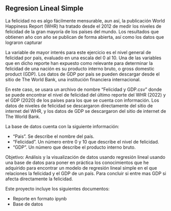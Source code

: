 ## Regresion Lineal Simple

La felicidad no es algo fácilmente mensurable, aun así, la publicación World Happiness Report (WHR) ha tratado desde el 2012 de medir los niveles de felicidad de la gran mayoría de los países del mundo. Los resultados que obtienen año con año se publican de forma abierta, así como los datos que lograron capturar

La variable de mayor interés para este ejercicio es el nivel general de felicidad por país, evaluado en una escala del 0 al 10. Una de las variables que en dicho reporte han expuesto como relevante para determinar la felicidad de una nación es su producto interno bruto, o gross domestic product (GDP). Los datos de GDP por país se pueden descargar desde el sitio de The World Bank, una institución financiera internacional.

En este caso, se usara un archivo de nombre “Felicidad y GDP.csv” donde se puede
encontrar el nivel de felicidad del último reporte del WHR (2022) y el GDP (2020) de los países para los que se cuenta con información. Los datos de niveles de felicidad se descargaron directamente del sitio de internet del WHR, y los datos de GDP se descargaron del sitio de internet de The World Bank.

La base de datos cuenta con la siguiente información:

- “Pais”. Se describe el nombre del país.
- “Felicidad”. Un número entre 0 y 10 que describe el nivel de felicidad.
- “GDP”. Un número que describe el producto interno bruto.

Objetivo: 
    Análisis y la visualización de datos usando regresión lineal usando una base de datos para poner en práctica los conocimientos que he adquirido para encontrar un modelo de regresión lineal simple en el que relaciones la felicidad y el GDP de un país. Para concluir si entre mas GDP si afecta directamente la felicidad.

Este proyecto incluye los siguientes documentos:

- Reporte en formato ipynb
- Base de datos

